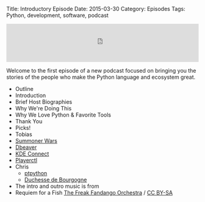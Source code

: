 Title: Introductory Episode
Date: 2015-03-30
Category: Episodes
Tags: Python, development, software, podcast

<iframe id="audio_iframe" src="http://www.podbean.com/media/player/fnm29-54eb7d/initByJs/1/auto/1?skin=103" width="100%" height="100" frameborder="0" scrolling="no"></iframe>

Welcome to the first episode of a new podcast focused on bringing you the stories of the people who make the Python language and ecosystem great.

* Outline
 * Introduction
 * Brief Host Biographies
 * Why We're Doing This
 * Why We Love Python & Favorite Tools
 * Thank You
 * Picks!
  * Tobias
   * [Summoner Wars](http://www.amazon.com/gp/product/B005E7A3OM/ref=as_li_tl?ie=UTF8&camp=1789&creative=390957&creativeASIN=B005E7A3OM&linkCode=as2&tag=renaidev-20&linkId=IFYC5LWSEFBOSQ7K)
   * [Dbeaver](http://dbeaver.jkiss.org/)
   * [KDE Connect](https://community.kde.org/KDEConnect)
   * [Playerctl](https://github.com/acrisci/playerctl)
  * Chris
    * [ptpython](https://github.com/jonathanslenders/ptpython)
    * [Duchesse de Bourgogne](http://en.wikipedia.org/wiki/Duchesse_de_Bourgogne_%28beer%29)
 * The intro and outro music is from
  * Requiem for a Fish [The Freak Fandango Orchestra](http://freemusicarchive.org/music/The_Freak_Fandango_Orchestra/)  / [CC BY-SA](http://creativecommons.org/licenses/by-sa/3.0/)

